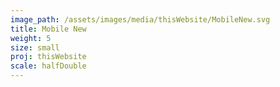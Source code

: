 ```yaml
---
image_path: /assets/images/media/thisWebsite/MobileNew.svg
title: Mobile New
weight: 5
size: small
proj: thisWebsite
scale: halfDouble
---
```

